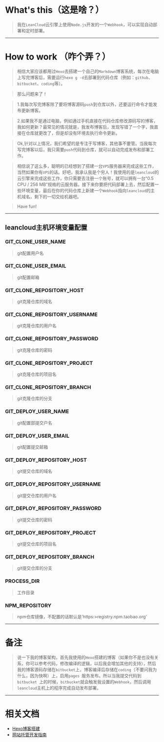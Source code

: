# What's this（这是啥？）

> 我在`LeanCloud`云引擎上使用`Node.js`开发的一个`Webhook`，可以实现自动部署和定时部署。

------

# How to work （咋个弄？）

> 相信大家应该都用过`Hexo`去搭建一个自己的`Markdown`博客系统，每次在电脑上写完博客后，需要运行`hexo g -d`去部署到代码仓库（例如：`github`、`bitbucket`、`coding`等）。

> 那么问题来了！

> 1.我每次写完博客除了要将博客源码`push`到仓库以外，还要运行命令才能发布更新博客。

> 2.如果我不是通过电脑，例如通过手机直接在代码仓库修改源码写的博客，我如何更新？最常见的情况就是，我发布博客后，发现写错了一个字，我直接在仓库就更改了，但是却没有环境去执行命令更新。

> Ok,针对以上情况，我们希望的是专注于写博客，其他事不要管。当我每次写完博客以后，我只需要`push`代码到仓库，就可以自动完成发布和部署工作。

> 相信说了这么多，聪明的已经想到了搭建一台`VPS`服务器来完成这些工作，当然如果你有`VPS`的话。好吧，我承认我是个穷人！我使用的是`leancloud`的云引擎来完成这些工作，你只需要去注册一个账号，就可以拥有一台“0.5 CPU / 256 
MB”规格的云服务器。接下来你要把代码部署上去，然后配置一些环境变量，最后在你的代码仓库上新建一个`Webhook`指向`leancloud`的主机域名，剩下的一切交给机器吧。

> Have fun!

------

## leancloud主机环境变量配置

### GIT_CLONE_USER_NAME 

> git配置用户名

### GIT_CLONE_USER_EMAIL 

> git配置邮箱

### GIT_CLONE_REPOSITORY_HOST 

> git克隆仓库的域名

### GIT_CLONE_REPOSITORY_USERNAME 

> git克隆仓库的用户名

### GIT_CLONE_REPOSITORY_PASSWORD 

> git克隆仓库的密码

### GIT_CLONE_REPOSITORY_PROJECT 

> git克隆仓库的项目名

### GIT_CLONE_REPOSITORY_BRANCH 

> git克隆仓库的分支

### GIT_DEPLOY_USER_NAME 

> git配置部提交户名

### GIT_DEPLOY_USER_EMAIL 

> git配置提交邮箱

### GIT_DEPLOY_REPOSITORY_HOST 

> git提交仓库的域名

### GIT_DEPLOY_REPOSITORY_USERNAME 

> git提交仓库的用户名

### GIT_DEPLOY_REPOSITORY_PASSWORD 

> git提交仓库的密码

### GIT_DEPLOY_REPOSITORY_PROJECT 

> git提交仓库的项目名

### GIT_DEPLOY_REPOSITORY_BRANCH 

> git提交仓库的分支

### PROCESS_DIR 

> 工作目录

### NPM_REPOSITORY 

> npm仓库镜像，不配置的话默认是'https:>registry.npm.taobao.org'

------

# 备注

> 说一下我的博客架构，首先我使用的`Hexo`搭建的博客（如果你不是也没有关系，你可以参考代码，修改编译的逻辑，以后我会增加其他的支持），然后我的博客源码存储在`bitbucket`上，博客编译后存储在`coding`（不要问我为什么，因为快啊）上，启用`pages
`服务发布。所以当我提交代码到`bitbucket
`上的时候，`bitbucket`就会触发我设置的`Webhook`，然后调用`leancloud`主机上的程序完成自动发布部署。

------

# 相关文档

* [Hexo博客搭建](https://hexo.io/docs/)
* [网站托管开发指南](https://leancloud.cn/docs/leanengine_webhosting_guide-node.html)
